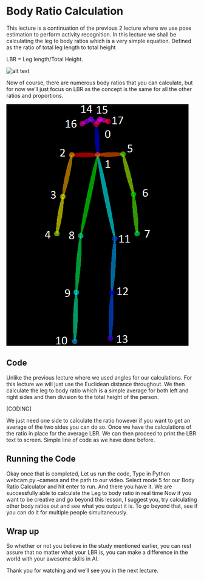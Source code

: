 # Body Ratio Calculation

This lecture is a continuation of the previous 2 lecture where we use pose estimation to perform activity recognition. In this lecture we shall be calculating the leg to body ratios which is a very simple equation.
Defined as the ratio of total leg length to total height

LBR = Leg length/Total Height.

![alt text](https://www.acsh.org/sites/default/files/menlonglegs3.jpg)

Now of course, there are numerous body ratios that you can calculate, but for now we’ll just focus on LBR as the concept is the same for all the other ratios and proportions. 

![alt text](https://github.com/CMU-Perceptual-Computing-Lab/openpose/raw/master/doc/media/keypoints_pose_18.png)

## Code
Unlike the previous lecture where we used angles for our calculations. For this lecture we will just use the Euclidean distance throughout. 
We then calculate the leg to body ratio which is a simple average for both left and right sides and then division to the total height of the person. 

[CODING]

We just need one side to calculate the ratio however if you want to get an average of the two sides you can do so.
Once we have the calculations of the ratio in place for the average LBR. We can then proceed to print the LBR text to screen. Simple line of code as we have done before.

## Running the Code
Okay once that is completed, Let us run the code, Type in 
Python webcam.py –camera and the path to our video. Select mode 5 for our Body Ratio Calculator and hit enter to run. 
And there you have it.  We are successfully able to calculate the Leg to body ratio in real time
Now if you want to be creative and go beyond this lesson, I suggest you, try calculating other body ratios out and see what you output it is. To go beyond that, see if you can do it for multiple people simultaneously.

## Wrap up
So whether or not you believe in the study mentioned earlier, you can rest assure that no matter what your LBR is, you can make a difference in the world with your awesome skills in AI. 

Thank you for watching and we’ll see you in the next lecture.
